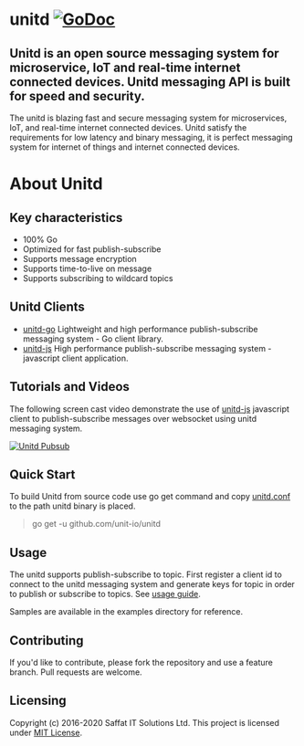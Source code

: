 # unitd [![GoDoc](https://godoc.org/github.com/unit-io/unitd?status.svg)](https://pkg.go.dev/github.com/unit-io/unitd)

## Unitd is an open source messaging system for microservice, IoT and real-time internet connected devices. Unitd messaging API is built for speed and security.

The unitd is blazing fast and secure messaging system for microservices, IoT, and real-time internet connected devices. Unitd satisfy the requirements for low latency and binary messaging, it is perfect messaging system for internet of things and internet connected devices.

# About Unitd

## Key characteristics
- 100% Go
- Optimized for fast publish-subscribe
- Supports message encryption
- Supports time-to-live on message
- Supports subscribing to wildcard topics

## Unitd Clients
- [unitd-go](https://github.com/unit-io/unitd-go) Lightweight and high performance publish-subscribe messaging system - Go client library.
- [unitd-js](https://github.com/unit-io/unitd-js) High performance publish-subscribe messaging system - javascript client application.

## Tutorials and Videos
The following screen cast video demonstrate the use of [unitd-js](https://github.com/unit-io/unitd-js) javascript client to publish-subscribe messages over websocket using unitd messaging system.

[![Unitd Pubsub](https://img.youtube.com/vi/Wz1F9FQzb_c/0.jpg)](https://www.youtube.com/watch?v=Wz1F9FQzb_c)

## Quick Start
To build Unitd from source code use go get command and copy [unitd.conf](https://github.com/unit-io/unitd/tree/master/unitd.conf) to the path unitd binary is placed.

> go get -u github.com/unit-io/unitd

## Usage
The unitd supports publish-subscribe to topic. First register a client id to connect to the unitd messaging system and generate keys for topic in order to publish or subscribe to topics. See [usage guide](https://github.com/unit-io/unitd/tree/master/docs/usage.md). 

Samples are available in the examples directory for reference.

## Contributing
If you'd like to contribute, please fork the repository and use a feature branch. Pull requests are welcome.

## Licensing
Copyright (c) 2016-2020 Saffat IT Solutions Ltd. This project is licensed under [MIT License](https://github.com/unit-io/unitd/blob/master/LICENSE).
